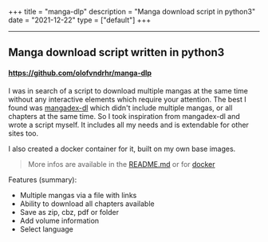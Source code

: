 +++
title = "manga-dlp"
description = "Manga download script in python3"
date = "2021-12-22"
type = ["default"]
+++

---

## Manga download script written in python3

#### https://github.com/olofvndrhr/manga-dlp

I was in search of a script to download multiple mangas at the same time without any interactive elements which require your attention.
The best I found was [mangadex-dl](https://github.com/frozenpandaman/mangadex-dl)
which didn't include multiple mangas, or all chapters at the same time.
So I took inspiration from mangadex-dl and wrote a script myself.
It includes all my needs and is extendable for other sites too.

I also created a docker container for it, built on my own base images.

> More infos are available in the [README.md](https://github.com/olofvndrhr/manga-dlp/blob/master/README.md)
> or for [docker](https://github.com/olofvndrhr/manga-dlp/blob/master/docker/README.md)

Features (summary):
* Multiple mangas via a file with links
* Ability to download all chapters available
* Save as zip, cbz, pdf or folder
* Add volume information
* Select language
